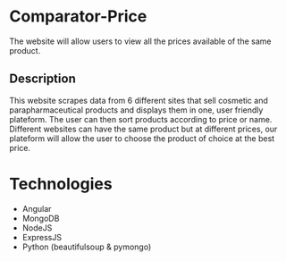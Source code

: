 # Comparator-Price
The website will allow users to view all the prices available of the same product. 

## Description 
This website scrapes data from 6 different sites that sell cosmetic and parapharmaceutical products and displays them in one, user friendly plateform. 
The user can then sort products according to price or name. Different websites can have the same product but at different prices, our plateform will allow the user to choose the product of choice at the best price.

# Technologies
- Angular
- MongoDB
- NodeJS
- ExpressJS
- Python (beautifulsoup & pymongo)
